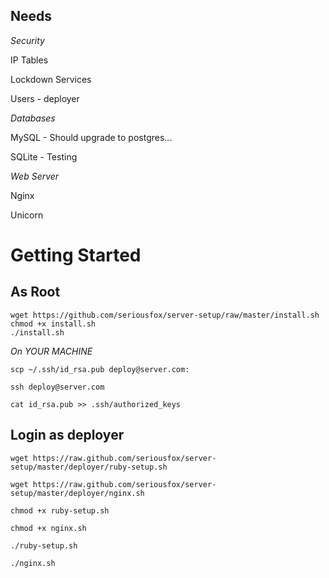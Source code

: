 ## Needs

*Security*

IP Tables

Lockdown Services

Users - deployer

*Databases*

MySQL - Should upgrade to postgres... 

SQLite - Testing

*Web Server*

Nginx

Unicorn


# Getting Started

## As Root
	wget https://github.com/seriousfox/server-setup/raw/master/install.sh
	chmod +x install.sh
	./install.sh

*On YOUR MACHINE*

	scp ~/.ssh/id_rsa.pub deploy@server.com:

	ssh deploy@server.com

	cat id_rsa.pub >> .ssh/authorized_keys

## Login as deployer
	wget https://raw.github.com/seriousfox/server-setup/master/deployer/ruby-setup.sh
	
	wget https://raw.github.com/seriousfox/server-setup/master/deployer/nginx.sh
	
	chmod +x ruby-setup.sh
	
	chmod +x nginx.sh
	
	./ruby-setup.sh
	  
	./nginx.sh